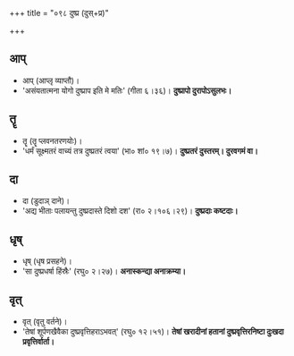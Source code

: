 +++
title = "०९८ दुष्प्र (दुस्+प्र)"

+++

## आप्
- आप् (आप्लृ व्याप्तौ)।
- 'असंयतात्मना योगो दुष्प्राप इति मे मतिः' (गीता ६।३६)। **दुष्प्रापो दुरापोऽसुलभः।**

## तॄ
- तॄ (तॄ प्लवनतरणयोः)।
- 'धर्मं सूक्ष्मतरं वाच्यं तत्र दुष्प्रतरं त्वया' (भा० शां० १९।७)। **दुष्प्रतरं दुस्तरम्। दुरवगमं वा।**

## दा
- दा (डुदाञ् दाने)।
- 'अद्य भीताः पलायन्तु दुष्प्रदास्ते दिशो दश' (रा० २।१०६।२९)। **दुष्प्रदाः कष्टदाः।**

## धृष्
- धृष् (धृष प्रसहने)।
- 'सा दुष्प्रधर्षा हिंस्रैः' (रघु० २।२७)। **अनास्कन्द्या अनाक्रम्या।**

## वृत्
- वृत् (वृतु वर्तने)।
- 'तेषां शूर्पणखैवैका दुष्प्रवृत्तिहराऽभवत्' (रघु० १२।५१)। **तेषां खरादीनां हतानां दुष्प्रवृत्तिरनिष्टा दुःखदा प्रवृत्तिर्वार्ता।**
